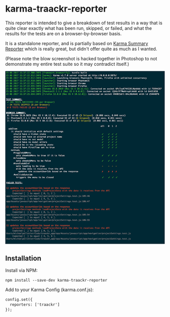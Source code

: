 # karma-traackr-reporter
This reporter is intended to give a breakdown of test results in a way that is
quite clear exactly what has been run, skipped, or failed, and what the results
for the tests are on a browser-by-browser basis.

It is a standalone reporter, and is partially based on [Karma Summary Reporter](https://github.com/sth/karma-summary-reporter) which is really great,
but didn't offer quite as much as I wanted.

(Please note the blow screenshot is hacked together in Photoshop to not
demonstrate my entire test suite so it may contradict itself.)

![Example](/example.png?raw=true "Example Output")

## Installation
Install via NPM:

    npm install --save-dev karma-traackr-reporter

Add to your Karma Config (karma.conf.js):

    config.set({
      reporters: ['traackr']
    });
